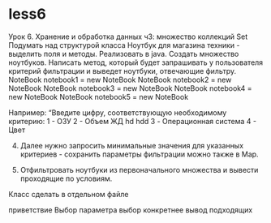 # less6

Урок 6. Хранение и обработка данных ч3: множество коллекций Set
Подумать над структурой класса Ноутбук для магазина техники - выделить поля и методы. Реализовать в java.
Создать множество ноутбуков.
Написать метод, который будет запрашивать у пользователя критерий фильтрации и выведет ноутбуки, отвечающие фильтру.
NoteBook notebook1 = new NoteBook
NoteBook notebook2 = new NoteBook
NoteBook notebook3 = new NoteBook
NoteBook notebook4 = new NoteBook
NoteBook notebook5 = new NoteBook

Например: “Введите цифру, соответствующую необходимому критерию:
1 - ОЗУ
2 - Объем ЖД hd hdd
3 - Операционная система
4 - Цвет

4. Далее нужно запросить минимальные значения для указанных критериев - сохранить параметры фильтрации можно также в Map.

5. Отфильтровать ноутбуки из первоначального множества и вывести проходящие по условиям.

Класс сделать в отдельном файле

приветствие
Выбор параметра
выбор конкретнее
вывод подходящих
